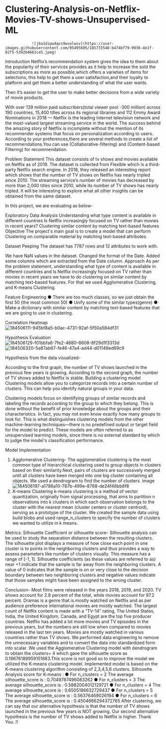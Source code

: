 # Clustering-Analysis-on-Netflix-Movies-TV-shows-Unsupervised-ML
                ![j6a1dipw4qvs9wvalwsv](https://user-images.githubusercontent.com/95495685/185733548-b474bf79-9936-4e1f-82f5-5392b4661ce5.jpeg)
Introduction
Netflix’s recommendation system gives the idea to them about the popularity of their services provides as it help to increase the sold the subscriptions as more as possible,which offers a varieties of items for selections, this help to get them a user satisfaction,and their loyalty to platform and get them a better understanding of what the user wants.

Then it’s easier to get the user to make better decisions from a wide variety of movie products.

With over 139 million paid subscribers(total viewer pool -300 million) across 190 countries, 15,400 titles across its regional libraries and 112 Emmy Award Nominations in 2018 — Netflix is the leading Internet television network and the most-valued largest streaming service in the world. The success behind the amazing story of Netflix is incomplete without the mention of its recommender systems that focus on personalization according to users. According to your preferences,there are several methods to create a list of recommendations.You can use (Collaborative-filtering) and (Content-based Filtering) for recommendation.

Problem Statement
This dataset consists of tv shows and movies available on Netflix as of 2019. The dataset is collected from Flexible which is a third-party Netflix search engine. In 2018, they released an interesting report which shows that the number of TV shows on Netflix has nearly tripled since 2010. The streaming service’s number of movies has decreased by more than 2,000 titles since 2010, while its number of TV shows has nearly tripled. It will be interesting to explore what all other insights can be obtained from the same dataset.

In this project, we are evaluating as below-

Exploratory Data Analysis
Understanding what type content is available in different countries
Is Netflix increasingly focused on TV rather than movies in recent years?
Clustering similar content by matching text-based features
Objective
The project's main goal is to create a model that can perform Clustering on comparable material by matching text-based attributes.

Dataset Peeping
The dataset has 7787 rows and 12 attributes to work with.

We have NaN values in the dataset.
Changed the format of the Date.
Added some columns which are extracted from the Date column.
Approach
As per the problem statement, understanding what type of content is available in different countries and Is Netflix increasingly focused on TV rather than movies in recent years we have to do clustering on similar content by matching text-based features. For that we used Agglomerative Clustering, and K-means Clustering.

Feature Engineering
● There are too much classes, so we just obtain the first 50 (the most common 50) ● Unify some of the similar types(genre) ● Make a dictionary with similar content by matching text-based features that we are going to use in clustering.

Correlation Heatmap
![184506111-945bf8a5-b0ac-4731-92af-5f50a584df31](https://user-images.githubusercontent.com/95495685/185733672-2a3e460b-f2e0-485d-b3bb-17ae65217cb1.png)

Hypothesis Evaluation
![184506129-f01bbfa6-7fe2-4680-8608-8f29d1f3313d](https://user-images.githubusercontent.com/95495685/185733643-9f2cbc2d-ee22-4797-add5-8701cbb73a79.png)
![184506320-5a87ab67-fe46-47a4-ad44-d01149ed69c9](https://user-images.githubusercontent.com/95495685/185733655-aa495a52-3aa2-465c-89e6-d94d92495d5f.png)

Hypothesis from the data visualized-

According to the first graph, the number of TV shows launched in the previous few years is growing.
According to the second graph, the number of TV shows added to Netflix is stable.
Building a clustering model
Clustering models allow you to categorize records into a certain number of clusters. This can help you identify natural groups in your data.

Clustering models focus on identifying groups of similar records and labeling the records according to the group to which they belong. This is done without the benefit of prior knowledge about the groups and their characteristics. In fact, you may not even know exactly how many groups to look for. This is what distinguishes clustering models from the other machine-learning techniques—there is no predefined output or target field for the model to predict. These models are often referred to as unsupervised learning models, since there is no external standard by which to judge the model's classification performance.

Model Implementation
1. Agglomerative Clustering-
The agglomerative clustering is the most common type of hierarchical clustering used to group objects in clusters based on their similarity.Next, pairs of clusters are successively merged until all clusters have been merged into one big cluster containing all objects. We used a dendrogram to find the number of clusters. image
![184506197-a1786a10-787b-499e-8768-de24f46bb8f8](https://user-images.githubusercontent.com/95495685/185733596-926cdc3c-9185-4399-b6c8-ef2b2552d7da.png)
2. K-means Clustering
k-means clustering is a method of vector quantization, originally from signal processing, that aims to partition n observations into k clusters in which each observation belongs to the cluster with the nearest mean (cluster centers or cluster centroid), serving as a prototype of the cluster. We created the sample data using build blobs and used range_n_clusters to specify the number of clusters we wanted to utilize in k means.

Metrics: Silhouette Coefficient or silhouette score-
Silhouette analysis can be used to study the separation distance between the resulting clusters. The silhouette plot displays a measure of how close each point in one cluster is to points in the neighboring clusters and thus provides a way to assess parameters like number of clusters visually. This measure has a range of [-1, 1]. Silhouette coefficients (as these values are referred to as) near +1 indicate that the sample is far away from the neighboring clusters. A value of 0 indicates that the sample is on or very close to the decision boundary between two neighboring clusters and negative values indicate that those samples might have been assigned to the wrong cluster.

Conclusion-
Most films were released in the years 2018, 2019, and 2020.
TV shows account for 2.8 percent of the total, while movies account for 97.2 percent.
Dramas is a genre that is mostly watched on Netflix and as per audience preference international movies are mostly watched.
The largest count of Netflix content is made with a “TV-14” rating,
The United States, India, the United Kingdom, Canada, and Egypt are the top five producer countries.
Netflix has added a lot more movies and TV episodes in the previous years, but the numbers are still low when compared to movies released in the last ten years.
Movies are mostly watched in various countries rather than TV shows.
We performed data engineering
 to remove the unnecessary variables and to convert the data into standardized form into scalar.
We used the Agglomerative Clustering model with dendrogram to obtain the clusters= 4 which gave the silhouette score as 0.19676189959151683.This score is not good so to improve the model we utilized the K-means clustering model.
Implemented model is based on the K-means clustering algorithm consisting of 2,3,4,5,6 clusters. Silhouette Analysis score for K-means : ● For n_clusters = 2 The average silhouette_score is : 0.7049787496083262 ● For n_clusters = 3 The average silhouette_score is : 0.5882004012129721 ● For n_clusters = 4 The average silhouette_score is : 0.6505186632729437 ● For n_clusters = 5 The average silhouette_score is : 0.56376469026194 ● For n_clusters = 6 The average silhouette_score is : 0.4504666294372765
After clustering, we can say that our alternative hypothesis is that the number of TV shows launched in the previous few years is NOT growing.
Our second alternative hypothesis is the number of TV shows added to Netflix is higher.
Thank You..!!
